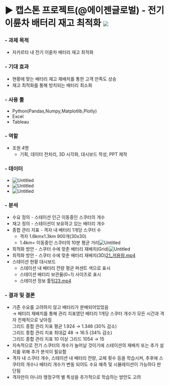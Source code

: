 # ▶ 캡스톤 프로젝트(@에이젠글로벌) - 전기 이륜차 배터리 재고 최적화 <img src="https://img.shields.io/badge/Team_Project-000000"/>

### - 과제 목적
- 자카르타 내 전기 이륜차 배터리 재고 최적화

### - 기대 효과
- 현황에 맞는 배터리 재고 재배치를 통한 고객 만족도 상승
- 재고 최적화를 통해 방치되는 배터리 최소화

### - 사용 툴
- Python(Pandas,Numpy,Matplotlib,Plotly)
- Excel
- Tableau

### - 역할
- 조원 4명
  - 기획, 데이터 전처리, 3D 시각화, 대시보드 작성, PPT 제작

### - 데이터
- ![Untitled](https://prod-files-secure.s3.us-west-2.amazonaws.com/2efa88c5-ab86-49c6-81d8-0248d6aa7b5d/95b2775c-10d9-4163-b180-fa9cb536d36d/Untitled.png)
- ![Untitled](https://prod-files-secure.s3.us-west-2.amazonaws.com/2efa88c5-ab86-49c6-81d8-0248d6aa7b5d/6ab356c7-9f71-4bb5-96be-3d8e60b86b17/Untitled.png)
- ![Untitled](https://prod-files-secure.s3.us-west-2.amazonaws.com/2efa88c5-ab86-49c6-81d8-0248d6aa7b5d/820b11f9-84cb-4d83-a90f-789ccc806245/Untitled.png)

### - 분석
- 수요 정의 - 스테이션 인근 이동중인 스쿠터의 개수
- 재고 정의 - 스테이션이 보유하고 있는 배터리 개수
- 종합 관리 지표 - 격자 내 배터리 1개당 스쿠터 수
  - 격자 1.6kmx1.3km 900개(30x30)
  - 1.4km= 이동중인 스쿠터의 10분 평균 거리![Untitled](https://prod-files-secure.s3.us-west-2.amazonaws.com/2efa88c5-ab86-49c6-81d8-0248d6aa7b5d/4fb8cdfa-8212-41d5-bc37-bffa3893ba61/Untitled.png)
- 최적화 방안 - 스쿠터 수에 맞춘 배터리 재배치(Grid)![Untitled](https://prod-files-secure.s3.us-west-2.amazonaws.com/2efa88c5-ab86-49c6-81d8-0248d6aa7b5d/65ca793e-29e1-42e5-bf83-dff6315836f8/Untitled.png)
- 최적화 방안 - 스쿠터 수에 맞춘 배터리 재배치(3D)[21_저용량.mp4](https://prod-files-secure.s3.us-west-2.amazonaws.com/2efa88c5-ab86-49c6-81d8-0248d6aa7b5d/9f08bda0-d92c-4932-acd9-e3cacb42f602/21_%EC%A0%80%EC%9A%A9%EB%9F%89.mp4)
- 스테이션 현황 대시보드
    - 스테이션 내 배터리 잔량 평균 퍼센트 색으로 표시
    - 스테이션 배터리 보관율(0~1) 사이즈로 표시
    - 스테이션 정보 툴팁[23.mp4](https://prod-files-secure.s3.us-west-2.amazonaws.com/2efa88c5-ab86-49c6-81d8-0248d6aa7b5d/bc6b764e-cb9d-41b2-9119-c0f51cb0b8cf/23.mp4)

### - 결과 및 결론
- 기존 수요를 고려하지 않고 배터리가 분배되어있었음<br/>
→ 배터리 재배치를 통해 관리 지표였던 배터리 1개당 스쿠터 개수가 모든 시간과 격자 전체적으로 낮아짐<br/>
그리드 종합 관리 지표 평균 1.924 → 1.346 (30% 감소)<br/>
그리드 종합 관리 지표 최대값 48 → 16.5 (34% 감소)<br/>
그리드 종합 관리 지표 10 이상 그리드 1054 → 15<br/>
- 지속적으로 전기 스쿠터의 개수가 늘어날 것이기에 스테이션의 재배치 또는 추가 설치를 위해 추가 분석이 필요함
- 격자 내 스쿠터 개수, 스테이션 내 배터리 잔량, 교체 횟수 등을 학습시켜, 추후에 스쿠터의 개수나 배터리 개수가 변동 되어도 수요 예측 및 시뮬레이션이 가능하다 판단됨
- 격자만이 아니라 행정구역 별 특성을 추가적으로 학습하는 방안도 고려